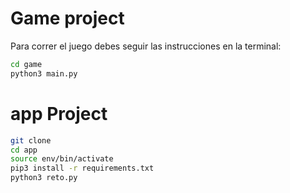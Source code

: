 # Game project

Para correr el juego debes seguir las instrucciones en la terminal:

```sh
cd game
python3 main.py
```

# app Project

```sh
git clone
cd app
source env/bin/activate
pip3 install -r requirements.txt
python3 reto.py
```